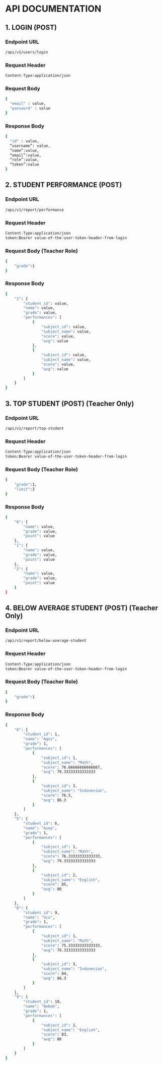 # API DOCUMENTATION


## 1. LOGIN (POST)

### Endpoint URL
```bash
/api/v1/users/login
```


### Request Header
```bash
Content-Type:application/json  
```



### Request Body
```bash
{  
  "email" : value,  
  "password" : value  
}
```

### Response Body
```bash
{  
  "id" : value,  
  “username”: value,   
  “name”:value,  
  “email”:value,  
  “role”:value,  
  “token”:value  
}
```


## 2. STUDENT PERFORMANCE (POST)

### Endpoint URL
```bash
/api/v1/report/performance
```


### Request Header
```bash
Content-Type:application/json  
token:Bearer value-of-the-user-token-header-from-login
```


### Request Body (Teacher Role)
```bash
{
    "grade":1
}
```

### Response Body
```bash
{
    "1": {
        "student_id": value,
        "name": value,
        "grade": value,
        "performances": [
            {
                "subject_id": value,
                "subject_name": value,
                "score": value,
                "avg": value
            },
            {
                "subject_id": value,
                "subject_name": value,
                "score": value,
                "avg": value
            }
        ]
    }
}
```

## 3. TOP STUDENT (POST) (Teacher Only)

### Endpoint URL
```bash
/api/v1/report/top-student
```


### Request Header
```bash
Content-Type:application/json  
token:Bearer value-of-the-user-token-header-from-login
```


### Request Body (Teacher Role)
```bash
{
    "grade":1,
    "limit":3
}
```

### Response Body
```bash
{
    "0": {
        "name": value,
        "grade": value,
        "point": value
    },
    "1": {
        "name": value,
        "grade": value,
        "point": value
    },
    "2": {
        "name": value,
        "grade": value,
        "point": value
    }
}
```


## 4. BELOW AVERAGE STUDENT (POST) (Teacher Only)

### Endpoint URL
```bash
/api/v1/report/below-average-student
```


### Request Header
```bash
Content-Type:application/json  
token:Bearer value-of-the-user-token-header-from-login
```


### Request Body (Teacher Role)
```bash
{
    "grade":1
}
```

### Response Body
```bash
{
    "0": {
        "student_id": 1,
        "name": "Agus",
        "grade": 1,
        "performances": [
            {
                "subject_id": 1,
                "subject_name": "Math",
                "score": 76.66666666666667,
                "avg": 79.33333333333333
            },
            {
                "subject_id": 3,
                "subject_name": "Indonesian",
                "score": 76.5,
                "avg": 86.3
            }
        ]
    },
    "5": {
        "student_id": 6,
        "name": "Asep",
        "grade": 1,
        "performances": [
            {
                "subject_id": 1,
                "subject_name": "Math",
                "score": 76.33333333333333,
                "avg": 79.33333333333333
            },
            {
                "subject_id": 2,
                "subject_name": "English",
                "score": 85,
                "avg": 86
            }
        ]
    },
    "8": {
        "student_id": 9,
        "name": "Ucu",
        "grade": 1,
        "performances": [
            {
                "subject_id": 1,
                "subject_name": "Math",
                "score": 75.33333333333333,
                "avg": 79.33333333333333
            },
            {
                "subject_id": 3,
                "subject_name": "Indonesian",
                "score": 84,
                "avg": 86.3
            }
        ]
    },
    "9": {
        "student_id": 10,
        "name": "Bebeb",
        "grade": 1,
        "performances": [
            {
                "subject_id": 2,
                "subject_name": "English",
                "score": 83,
                "avg": 86
            }
        ]
    }
}
```


